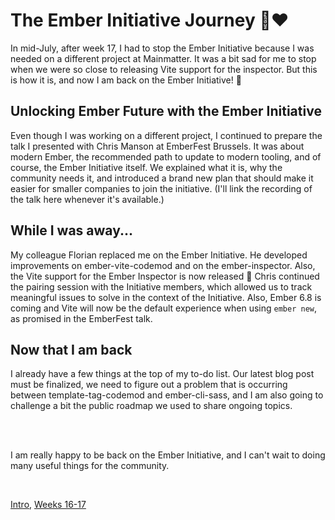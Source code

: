 # The Ember Initiative Journey 🐹❤️

In mid-July, after week 17, I had to stop the Ember Initiative because I was needed on a different project at Mainmatter. It was a bit sad for me to stop when we were so close to releasing Vite support for the inspector. But this is how it is, and now I am back on the Ember Initiative! 🎉

## Unlocking Ember Future with the Ember Initiative

Even though I was working on a different project, I continued to prepare the talk I presented with Chris Manson at EmberFest Brussels. It was about modern Ember, the recommended path to update to modern tooling, and of course, the Ember Initiative itself. We explained what it is, why the community needs it, and introduced a brand new plan that should make it easier for smaller companies to join the initiative. (I'll link the recording of the talk here whenever it's available.)

## While I was away...

My colleague Florian replaced me on the Ember Initiative. He developed improvements on ember-vite-codemod and on the ember-inspector. Also, the Vite support for the Ember Inspector is now released 🎉 Chris continued the pairing session with the Initiative members, which allowed us to track meaningful issues to solve in the context of the Initiative. Also, Ember 6.8 is coming and Vite will now be the default experience when using `ember new`, as promised in the EmberFest talk.

## Now that I am back

I already have a few things at the top of my to-do list. Our latest blog post must be finalized, we need to figure out a problem that is occurring between template-tag-codemod and ember-cli-sass, and I am also going to challenge a bit the public roadmap we used to share ongoing topics.

<br />
<br />

I am really happy to be back on the Ember Initiative, and I can't wait to doing many useful things for the community.

<br />

[Intro](https://github.com/BlueCutOfficial/BlueCutOfficial/blob/main/articles/ember-initiative-journey/intro.md), 
[Weeks 16-17](https://github.com/BlueCutOfficial/BlueCutOfficial/blob/main/articles/ember-initiative-journey/weeks-16-17.md)
